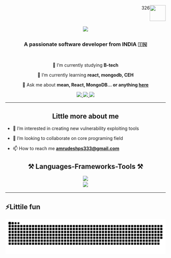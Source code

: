<!---head section --->
<p align='center'><img align="right" src="https://cdn-icons-png.flaticon.com/128/2235/2235419.png" style="width:50px; height:50px;" /><p align='right'>326</p></p>

<h1 align="center">
    <img src="https://readme-typing-svg.herokuapp.com/?font=Righteous&size=35&center=true&vCenter=true&width=500&height=70&duration=4000&lines=Hi+There!+👋;+I'm+AMRUDESH+PS;" />
</h1>

<h3 align="center">A passionate software developer from INDIA 🇮🇳</h3>

<br/>

<div align="center">
  
 🔭 I’m currently studying **B-tech**
 
 🌱 I’m currently learning **react, mongodb, CEH**

 💬 Ask me about **mean, React, MongoDB... or anything [here](https://www.linkedin.com/in/amrudesh-ps)**
 
</div>

<!--- link icons section --->

<div align="center"> 
  <a href="www.gmail.com">
    <img src="https://img.shields.io/badge/Gmail-333333?style=for-the-badge&logo=gmail&logoColor=red" />
  </a>
  <a href="https://www.linkedin.com/in/amrudesh-ps">
    <img src="https://img.shields.io/badge/LinkedIn-0077B5?style=for-the-badge&logo=linkedin&logoColor=white" target="_blank" />
  </a>
  <a href="https://unprofitable-intake.000webhostapp.com">
     <img src="https://img.shields.io/badge/Portfolio-FF5722?style=for-the-badge&logo=todoist&logoColor=white" target="_blank" /> 
  </a>
</div>

<!--- more about me section --->

<hr>
 <h2 align='center'>Little more about me</h2>
 
- 👀 I’m interested in creating new vulnerability exploiting tools

- 💞️ I’m looking to collaborate on core programing field

- 📫 How to reach me **amrudeshps333@gmail.com**

<!--- tools icon section --->

<h2 align="center">⚒️ Languages-Frameworks-Tools ⚒️</h2>

  <div align="center">
    <img src="https://skillicons.dev/icons?i=nodejs,github,express,mongodb,c,java" /><br>
    <img src="https://skillicons.dev/icons?i=react,bootstrap,mysql,html,css,vscode,figma,git" />
  </div>
<hr>

<!---snake section --->
<h2>⚡Littile fun</h2>
<picture>
  <source media="(prefers-color-scheme: dark)" srcset="https://raw.githubusercontent.com/platane/platane/output/github-contribution-grid-snake-dark.svg">
  <source media="(prefers-color-scheme: light)" srcset="https://raw.githubusercontent.com/platane/platane/output/github-contribution-grid-snake.svg">
  <img alt="github contribution grid snake animation" src="https://raw.githubusercontent.com/platane/platane/output/github-contribution-grid-snake.svg">
</picture>

<!---
AMRUDESHPS/AMRUDESHPS is a ✨ special ✨ repository because its `README.md` (this file) appears on your GitHub profile.
You can click the Preview link to take a look at your changes.
--->
